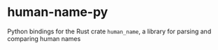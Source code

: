 # human-name-py
Python bindings for the Rust crate `human_name`, a library for parsing and comparing human names
